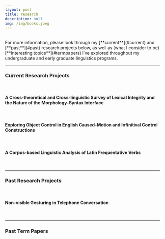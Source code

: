 ```yaml
---
layout: post
title: research
description: null
img: /img/books.jpeg
---
```


<br>
For more information, please look through my [**current**](#current) and [**past**](#past) research projects below, as well as (what I consider to be) [**interesting topics**](#termpapers) I've explored throughout my undergraduate and early graduate linguistics programs.
<br>

***
<sub></sub>
<h3><a name="current">Current Research Projects</a></h3>  
<br>
<h4>A Cross-theoretical and Cross-linguistic Survey of Lexical Integrity and the Nature of the Morphology-Syntax Interface</h4>  
<br>
<h4>Exploring Object Control in English Caused-Motion and Infinitival Control Constructions</h4>  
<br>
<h4>A Corpus-based Linguistic Analysis of Latin Frequentative Verbs</h4>  
<br>

***
<sub></sub>
<h3><a name="past">Past Research Projects</a></h3>  
<br>
<h4>Non-visible Gesturing in Telephone Conversation</h4>  
<br>

***
<sub></sub>
<h3><a name="termpapers">Past Term Papers</a></h3>  
<br>
